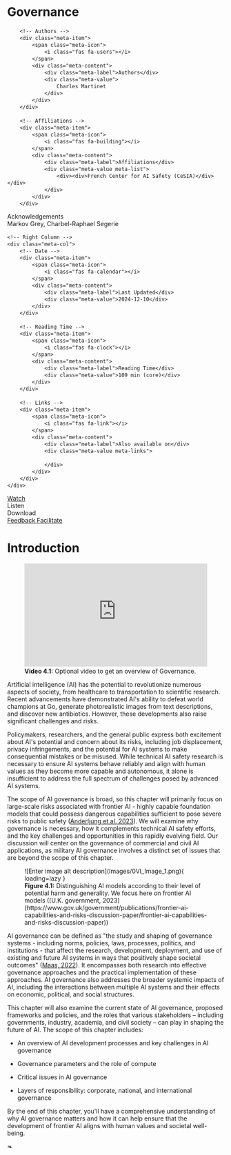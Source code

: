 # Governance

<div class="chapter-meta">

<div class="meta-grid">
    <!-- Left Column -->
    <div class="meta-col">

        <!-- Authors -->
        <div class="meta-item">
            <span class="meta-icon">
                <i class="fas fa-users"></i>
            </span>
            <div class="meta-content">
                <div class="meta-label">Authors</div>
                <div class="meta-value">
                    Charles Martinet
                </div>
            </div>
        </div>
        
        <!-- Affiliations -->
        <div class="meta-item">
            <span class="meta-icon">
                <i class="fas fa-building"></i>
            </span>
            <div class="meta-content">
                <div class="meta-label">Affiliations</div>
                <div class="meta-value meta-list">
                    <div><div>French Center for AI Safety (CeSIA)</div></div>
                </div>
            </div>
        </div>

<!-- Acknowledgements section -->
<div class="meta-item">
    <span class="meta-icon">
        <i class="fas fa-heart"></i>
    </span>
    <div class="meta-content">
        <div class="meta-label">Acknowledgements</div>
        <div class="meta-value">
            Markov Grey, Charbel-Raphael Segerie
        </div>
    </div>
</div>
    </div>

    <!-- Right Column -->
    <div class="meta-col">
        <!-- Date -->
        <div class="meta-item">
            <span class="meta-icon">
                <i class="fas fa-calendar"></i>
            </span>
            <div class="meta-content">
                <div class="meta-label">Last Updated</div>
                <div class="meta-value">2024-12-10</div>
            </div>
        </div>
        
        <!-- Reading Time -->
		<div class="meta-item">
			<span class="meta-icon">
				<i class="fas fa-clock"></i>
			</span>
			<div class="meta-content">
				<div class="meta-label">Reading Time</div>
				<div class="meta-value">109 min (core)</div>
			</div>
		</div>
        
        <!-- Links -->
        <div class="meta-item">
            <span class="meta-icon">
                <i class="fas fa-link"></i>
            </span>
            <div class="meta-content">
                <div class="meta-label">Also available on</div>
                <div class="meta-value meta-links">
                    
                </div>
            </div>
        </div>
    </div>
</div>

</div>

<div class="action-buttons">
    <a href="https://www.youtube.com/watch?v=FSKuDqze9es" class="action-button">
        <i class="fas fa-video"></i>
        <span>Watch</span>
    </a>
    <div class="action-button disabled" data-tippy-content="Audio coming soon">
        <i class="fas fa-headphones"></i>
        <span>Listen</span>
    </div>
    <div class="action-button disabled" data-tippy-content="PDF coming soon">
        <i class="fas fa-file-pdf"></i>
        <span>Download</span>
    </div>
    <a href="https://forms.gle/ZsA4hEWUx1ZrtQLL9" class="action-button">
        <i class="fas fa-comment"></i>
        <span>Feedback</span>
    </a>
    <a href="https://docs.google.com/document/d/1tp5rpzw_gekjju-UBp8tkbbnQOuA2QzsPF_um8Z4IOU/edit?tab=t.0#heading=h.fo57hwsn3del" class="action-button">
        <i class="fas fa-users"></i>
        <span>Facilitate</span>
    </a>
</div>

# Introduction


<figure class="video-figure" markdown="span">
<iframe style="width: 100%; aspect-ratio: 16 / 9;" frameborder="0" allowfullscreen src="https://www.youtube.com/embed/FSKuDqze9es"></iframe>
  <figcaption markdown="1"><b>Video 4.1:</b> Optional video to get an overview of Governance.</figcaption>
</figure>


Artificial intelligence (AI) has the potential to revolutionize numerous aspects of society, from healthcare to transportation to scientific research. Recent advancements have demonstrated AI's ability to defeat world champions at Go, generate photorealistic images from text descriptions, and discover new antibiotics. However, these developments also raise significant challenges and risks.

Policymakers, researchers, and the general public express both excitement about AI's potential and concern about its risks, including job displacement, privacy infringements, and the potential for AI systems to make consequential mistakes or be misused. While technical AI safety research is necessary to ensure AI systems behave reliably and align with human values as they become more capable and autonomous, it alone is insufficient to address the full spectrum of challenges posed by advanced AI systems.

The scope of AI governance is broad, so this chapter will primarily focus on large-scale risks associated with frontier AI - highly capable foundation models that could possess dangerous capabilities sufficient to pose severe risks to public safety ([Anderljung et al. 2023](https://arxiv.org/abs/2307.03718)). We will examine why governance is necessary, how it complements technical AI safety efforts, and the key challenges and opportunities in this rapidly evolving field. Our discussion will center on the governance of commercial and civil AI applications, as military AI governance involves a distinct set of issues that are beyond the scope of this chapter.

<figure markdown="span">
![Enter image alt description](Images/0VI_Image_1.png){ loading=lazy }
  <figcaption markdown="1"><b>Figure 4.1:</b> Distinguishing AI models according to their level of potential harm and generality. We focus here on frontier AI models ([U.K. government, 2023](https://www.gov.uk/government/publications/frontier-ai-capabilities-and-risks-discussion-paper/frontier-ai-capabilities-and-risks-discussion-paper))</figcaption>
</figure>

AI governance can be defined as "the study and shaping of governance systems - including norms, policies, laws, processes, politics, and institutions - that affect the research, development, deployment, and use of existing and future AI systems in ways that positively shape societal outcomes" ([Maas, 2022](https://ea.greaterwrong.com/posts/Bzezf2zmgBhtCD3Pb/components-of-strategic-clarity-strategic-perspectives-on)). It encompasses both research into effective governance approaches and the practical implementation of these approaches. AI governance also addresses the broader systemic impacts of AI, including the interactions between multiple AI systems and their effects on economic, political, and social structures.

This chapter will also examine the current state of AI governance, proposed frameworks and policies, and the roles that various stakeholders – including governments, industry, academia, and civil society – can play in shaping the future of AI. The scope of this chapter includes:

- An overview of AI development processes and key challenges in AI governance

- Governance parameters and the role of compute

- Critical issues in AI governance

- Layers of responsibility: corporate, national, and international governance

By the end of this chapter, you'll have a comprehensive understanding of why AI governance matters and how it can help ensure that the development of frontier AI aligns with human values and societal well-being.


<div class="section-end">
    <span>❧</span>
</div>